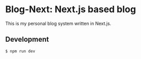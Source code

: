 # Blog-Next: Next.js based blog

This is my personal blog system written in Next.js.

## Development

```
$ npm run dev
```
